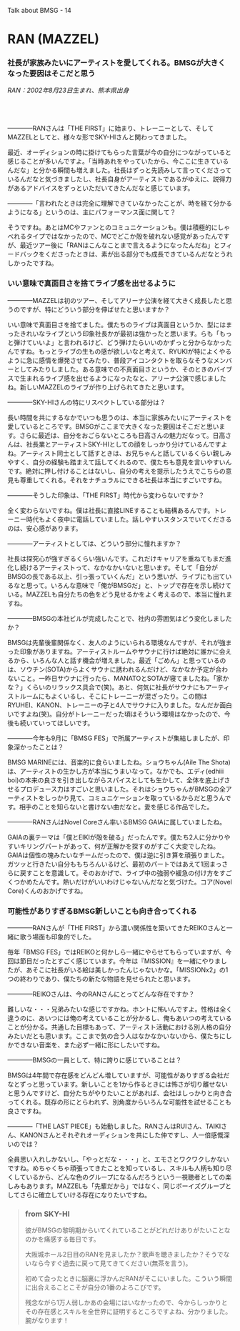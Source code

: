 Talk about BMSG - 14

# RAN (MAZZEL)
### 社長が家族みたいにアーティストを愛してくれる。BMSGが大きくなった要因はそこだと思う

*RAN：2002年8月23日生まれ、熊本県出身*

<br/><br/><br/>
————RANさんは「THE FIRST」に始まり、トレーニーとして、そしてMAZZELとしてと、様々な形でSKY-HIさんと関わってきました。

最近、オーディションの時に掛けてもらった言葉が今の自分につながっていると感じることが多いんですよ。「当時あれをやっていたから、今ここに生きているんだな」と分かる瞬間も増えました。社長はずっと先読みして言ってくださっているんだなと気づきましたし、社長自身がアーティストであるがゆえに、説得力があるアドバイスをずっといただいてきたんだなと感じています。

————「言われたときは完全に理解できていなかったことが、時を経て分かるようになる」というのは、主にパフォーマンス面に関して？

そうですね。あとはMCやファンとのコミュニケーションも。僕は積極的にしゃべれるタイプではなかったので、MCでどこか殻を破れない感覚があったんですが、最近ツアー後に「RANはこんなことまで言えるようになったんだね」とフィードバックをくださったときは、素が出る部分でも成長できているんだなとうれしかったですね。

### いい意味で真面目さを捨てライブ感を出せるように

————MAZZELは初のツアー、そしてアリーナ公演を経て大きく成長したと思うのですが、特にどういう部分を伸ばせたと思いますか？

いい意味で真面目さを捨てました。僕たちのライブは真面目というか、型にはまったきれいなライブという印象社長かが最初は強かったと思います。らも「もっと弾けていいよ」と言われるけど、どう弾けたらいいのかずっと分からなかったんですね。もっとライブの生もの感が欲しいなと考えて、RYUKIが特によくやるように急に感情を爆発させてみたり、普段アイコンタクトを取らなそうなメンバーとしてみたりしました。ある意味での不真面目さというか、そのときのバイブスで生まれるライブ感を出せるようになったなと、アリーナ公演で感じましたね。新しいMAZZELのライブが作り上げられてきたと思います。

————SKY-HIさんの特にリスペクトしている部分は？

長い時間を共にするなかでいつも思うのは、本当に家族みたいにアーティストを愛しているところです。BMSGがここまで大きくなった要因はそこだと思います。さらに最近は、自分をおごらないところも日高さんの魅力だなって。日高さんは、社長業とアーティストSKY-HIとしての顔をしっかり分けているんですよね。アーティスト同士として話すときは、お兄ちゃんと話しているくらい親しみやすく、自分の経験も踏まえて話してくれるので、僕たちも意見を言いやすいんです。絶対に押し付けることはないし、自分の考えを提示したうえでこちらの意見も尊重してくれる。それをナチュラルにできる社長は本当にすごいですね。

————そうした印象は、「THE FIRST」時代から変わらないですか？

全く変わらないですね。僕は社長に直接LINEすることも結構あるんです。トレーニー時代もよく夜中に電話していました。話しやすいスタンスでいてくださるのは、安心感があります。

————アーティストとしては、どういう部分に憧れますか？

社長は探究心が強すぎるくらい強いんです。これだけキャリアを重ねてもまだ進化し続けるアーティストって、なかなかいないと思います。そして「自分がBMSGの長である以上、引っ張っていくんだ」という思いが、ライブにも出ているなと思って。いろんな意味で「俺がBMSGだ」と、トップで存在を示し続けている。MAZZELも自分たちの色をどう見せるかをよく考えるので、本当に憧れますね。

————BMSGの本社ビルが完成したことで、社内の雰囲気はどう変化しましたか？

BMSGは先輩後輩関係なく、友人のようにいられる環境なんですが、それが強まった印象がありますね。アーティストルームやサウナに行けば絶対に誰かに会えるから、いろんな人と話す機会が増えました。最近「ごめん」と思っているのは、ソウチン(SOTA)からよくサウナに誘われるんだけど、なかなか予定が合わないこと。一昨日サウナに行ったら、MANATOとSOTAが寝てましたね。「家かな？」くらいのリラックス具合で(笑)。あと、何気に社長がサウナにもアーティストルームにもよくいるし、そこにトレーニーが混ざったり。この間はRYUHEI、KANON、トレーニーの子と4人でサウナに入りました。なんだか面白いですよね(笑)。自分がトレーニーだった頃はそういう環境はなかったので、今後も続いていってほしいです。

————今年も9月に「BMSG FES」で所属アーティストが集結しましたが、印象深かったことは？

BMSG MARINEには、音楽的に食らいましたね。ショウちゃん(Aile The Shota)は、アーティストの生かし方が本当にうまいなって。なかでも、エディ(edhiii boi)の本来の良さを引き出しながらスパイスとしても生かして、全体を底上げさせるプロデュース力はすごいと思いました。それはショウちゃんがBMSGの全アーティストをしっかり見て、コミュニケーションを取っているからだと思うんです。相手のことを知らないと書けない曲だなと。愛を感じる作品でした。

————RANさんはNovel Coreさん率いるBMSG GAIAに属していましたね。

GAIAの裏テーマは「僕とEIKIが殻を破る」だったんです。僕たち2人に分かりやすいキリングパートがあって、何が正解かを探すのがすごく大変でしたね。GAIAは個性の塊みたいなチームだったので、僕は逆に引き算を頑張りました。ガツッと行きたい自分ももちろんいるけど、最初のパートではあえて1回まっさらに戻すことを意識して。そのおかげで、ライブ中の強弱や緩急の付け方をすごくつかめたんです。熱いだけがいいわけじゃないんだなと気づけた。コア(Novel Core)くんのおかげですね。

### 可能性がありすぎるBMSG新しいことも向き合ってくれる

————RANさんが「THE FIRST」から濃い関係性を築いてきたREIKOさんと一緒に歌う場面も印象的でした。

毎年「BMSG FES」ではREIKOと何かしら一緒にやらせてもらっていますが、今回は節目だったとすごく感じています。今年は『MISSION』を一緒にやりましたが、あそこに社長がいる絵は美しかったんじゃないかな。「MISSIONx2」の1つの終わりであり、僕たちの新たな物語を見せられたと思います。

————REIKOさんは、今のRANさんにとってどんな存在ですか？

難しいな・・・兄弟みたいな感じですかね。ホントに怖いんですよ。性格は全く違うのに、あいつには俺の考えていることが分かるし、俺もあいつの考えていることが分かる。共通した目標もあって、アーティスト活動における別人格の自分みたいだとも思います。ここまで気の合う人はなかなかいないから、僕たちにしかできない音楽を、また必ず一緒に形にしたいですね。

————BMSGの一員として、特に誇りに感じていることは？

BMSGは4年間で存在感をどんどん増していますが、可能性がありすぎる会社だなとずっと思っています。新しいことを1から作るときには怖さが切り離せないと思うんですけど、自分たちがやりたいことがあれば、会社はしっかりと向き合ってくれる。既存の形にとらわれず、別角度からいろんな可能性を試せることも良さですね。

————「THE LAST PIECE」も始動しました。RANさんはRUIさん、TAIKIさん、KANONさんとそれぞれオーディションを共にした仲ですし、人一倍感慨深いのでは？

全員思い入れしかないし、「やっとだな・・・」と、エモさとワクワクしかないですね。めちゃくちゃ頑張ってきたことを知っているし、スキルも人柄も知り尽くしているから、どんな色のグループになるんだろうという一視聴者としての楽しみもあります。MAZZELも「先輩だから」ではなく、同じボーイズグループとしてさらに確立していける存在になりたいですね。



> ### from SKY-HI
> 
> 彼がBMSGの黎明期からいてくれていることがどれだけありがたいことなのかを痛感する毎日です。
> 
> 大阪城ホール2日目のRANを見ましたか？歌声を聴きましたか？そうでないなら今すぐ過去に戻って見てきてください(無茶を言う)。
> 
> 初めて会ったときに脳裏に浮かんだRANがそこにいました。こういう瞬間に出合えることこそが自分の1番のよろこびです。
> 
> 残念ながら1万人弱しかあの会場にはいなかったので、今からしっかりとその存在感とスキルを全世界に証明するところですよね、分かりました。腕がなります！
> 


